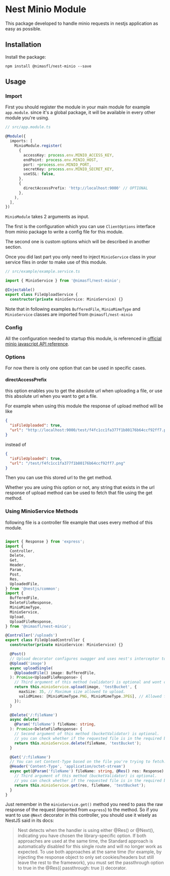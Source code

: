# Nest Minio Module
This package developed to handle minio requests in nestjs application as easy as possible. 

## Installation
Install the package:
```
npm install @nimasfl/nest-minio --save
```

## Usage

### Import
First you should register the module in your main module for example `app.module`. since it's a global package, it will be available in every other module you're using.
```typescript
// src/app.module.ts

@Module({
  imports: [
    MinioModule.register(
      {
        accessKey: process.env.MINIO_ACCESS_KEY,
        endPoint: process.env.MINIO_HOST,
        port: +process.env.MINIO_PORT,
        secretKey: process.env.MINIO_SECRET_KEY,
        useSSL: false,
      },
      { 
        directAccessPrefix: 'http://localhost:9000' // OPTIONAL 
      },
    ),
  ],
})
```

`MinioModule` takes 2 arguments as input.
 
The first is the configuration which you can use `ClientOptions` interface from minio package to write a config file for this module.

The second one is custom options which will be described in another section. 

Once you did last part you only need to inject `MinioService` class in your service files in order to make use of this module.
```typescript
// src/example/example.service.ts

import { MinioService } from '@nimasfl/nest-minio';

@Injectable()
export class FileUploadService {
  constructor(private minioService: MinioService) {}
```
Note that in following examples `BufferedFile`, `MinioMimeType` and `MinioService` classes are imported from `@nimasfl/nest-minio`


### Config
All the configuration needed to startup this module, is referenced in [official minio javascript API reference](https://docs.min.io/docs/javascript-client-api-reference.html).


### Options
For now there is only one option that can be used in specific cases.


####  directAccessPrefix
this option enables you to get the absolute url when uploading a file, or use this absolute url when you want to get a file.

For example when using this module the response of upload method will be like
```json
{
  "isFileUploaded": true,
  "url": "http://localhost:9000/test/f4fc1cc1fa377f1b80176b64ccf92ff7.png"
}
```
instead of 
```json
{
  "isFileUploaded": true,
  "url": "/test/f4fc1cc1fa377f1b80176b64ccf92ff7.png"
}
```
Then you can use this stored url to the get method.
 
 Whether you are using this option or not, any string that exists 
 in the url response of upload method can be used to fetch that file 
 using the get method.

 
### Using MinioService Methods

following file is a controller file example that uses every method of this module.


```typescript

import { Response } from 'express';
import {
  Controller,
  Delete,
  Get,
  Header,
  Param,
  Post,
  Res,
  UploadedFile,
} from '@nestjs/common';
import {
  BufferedFile,
  DeleteFileResponse,
  MinioMimeType,
  MinioService,
  Upload,
  UploadFileResponse,
} from '@nimasfl/nest-minio';

@Controller('/uploads')
export class FileUploadController {
  constructor(private minioService: MinioService) {}

  @Post()
  // Upload decorator configures swagger and uses nest's interceptor to get the file by its name 
  @Upload('image')
  async uploadSingle(
    @UploadedFile() image: BufferedFile,
  ): Promise<UploadFileResponse> {
    // Third argument of this method (validator) is optional and wont check anything if its not sent.
    return this.minioService.upload(image, 'testBucket', {
      maxSize: 35, // Maximum size allowed to upload.
      validMimes: [MinioMimeType.PNG, MinioMimeType.JPEG], // Allowed file types tp be uploaded.
    });
  }

  @Delete('/:fileName')
  async delete(
    @Param('fileName') fileName: string,
  ): Promise<DeleteFileResponse> {
    // Second argument of this method (bucketValidator) is optional.
    // you can check whether if the requested file is in the required bucket or not. 
    return this.minioService.delete(fileName, 'testBucket');
  }

  @Get('/:fileName')
  // You can set Content-Type based on the file you're trying to fetch.
  @Header('Content-Type', 'application/octet-stream')
  async get(@Param('fileName') fileName: string, @Res() res: Response) {
    // Third argument of this method (bucketValidator) is optional.
    // you can check whether if the requested file is in the required bucket or not.
    return this.minioService.get(res, fileName, 'testBucket');
  }
}

```

Just remember in the `minioService.get()` method you need to pass the raw response 
of the request (imported from `express`) to the method. So if you want to use `@Next` decorator
in this controller, you should use it wisely as NestJS said in its docs:

> Nest detects when the handler is using either @Res() or @Next(), 
> indicating you have chosen the library-specific option. 
> If both approaches are used at the same time, the Standard approach is automatically disabled
> for this single route and will no longer work as expected. 
> To use both approaches at the same time (for example, by injecting the response object
> to only set cookies/headers but still leave the rest to the framework),
> you must set the passthrough option to true in the @Res({ passthrough: true }) decorator.
